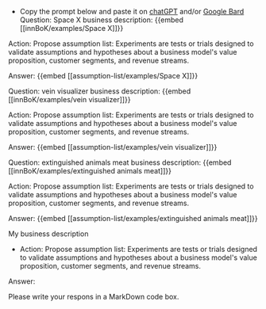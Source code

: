 - Copy the prompt below and paste it on [chatGPT](https://chat.openai.com) and/or [Google Bard](https://bard.google.com/chat)
Question: Space X business description:
{{embed [[innBoK/examples/Space X]]}}

Action: Propose assumption list: Experiments are tests or trials designed to validate assumptions and hypotheses about a business model's value proposition, customer segments, and revenue streams.

Answer:
{{embed [[assumption-list/examples/Space X]]}}

Question: vein visualizer business description:
{{embed [[innBoK/examples/vein visualizer]]}}

Action: Propose assumption list: Experiments are tests or trials designed to validate assumptions and hypotheses about a business model's value proposition, customer segments, and revenue streams.

Answer:
{{embed [[assumption-list/examples/vein visualizer]]}}

Question: extinguished animals meat business description:
{{embed [[innBoK/examples/extinguished animals meat]]}}

Action: Propose assumption list: Experiments are tests or trials designed to validate assumptions and hypotheses about a business model's value proposition, customer segments, and revenue streams.

Answer:
{{embed [[assumption-list/examples/extinguished animals meat]]}}



My business description

<CONTEXT>

- Action:
Propose assumption list: Experiments are tests or trials designed to validate assumptions and hypotheses about a business model's value proposition, customer segments, and revenue streams.

Answer:

Please write your respons in a MarkDown code box.



